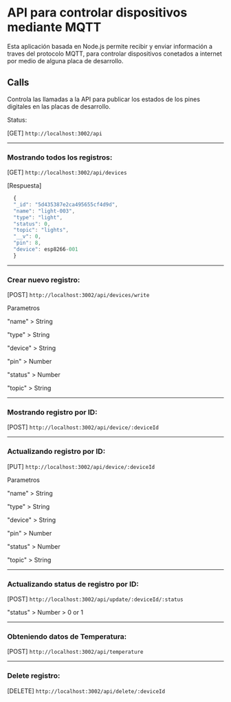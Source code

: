 # API para controlar dispositivos mediante MQTT

Esta aplicación basada en Node.js permite recibir y enviar información a traves del protocolo MQTT, para controlar dispositivos conetados a internet por medio de alguna placa de desarrollo.


## Calls
Controla las llamadas a la API para publicar los estados de los pines digitales en las placas de desarrollo.

Status:

[GET] `http://localhost:3002/api`

-------------------

### Mostrando todos los registros:

[GET] `http://localhost:3002/api/devices`

[Respuesta]

```javascript 
  {
  "_id": "5d435387e2ca495655cf4d9d",
  "name": "light-003",
  "type": "light",
  "status": 0,
  "topic": "lights",
  "__v": 0,
  "pin": 8,
  "device": esp8266-001
  }
```
-------------------

### Crear nuevo registro:

[POST] `http://localhost:3002/api/devices/write`

Parametros

"name"   > String

"type"   > String

"device" > String

"pin"    > Number

"status" > Number

"topic"  > String 


-------------------

### Mostrando registro por ID:

[POST] `http://localhost:3002/api/device/:deviceId`

-------------------

### Actualizando registro por ID:

[PUT] `http://localhost:3002/api/device/:deviceId`

Parametros

"name"   > String

"type"   > String

"device" > String

"pin"    > Number

"status" > Number

"topic"  > String 


-------------------

### Actualizando status de registro por ID:

[POST] `http://localhost:3002/api/update/:deviceId/:status`

"status" > Number > 0 or 1

-------------------

### Obteniendo datos de Temperatura:

[POST] `http://localhost:3002/api/temperature`

-------------------

### Delete registro:

[DELETE] `http://localhost:3002/api/delete/:deviceId`


